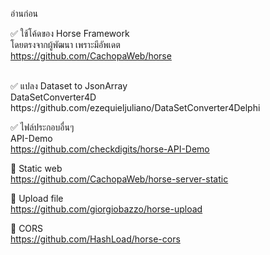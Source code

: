 อ่านก่อน


✅ ใช้โค้ดของ Horse Framework <br>
โดยตรงจากผู้พัฒนา เพราะมีอัพเดต <br>
https://github.com/CachopaWeb/horse <br>


 <br>
✅ แปลง Dataset to JsonArray <br>
DataSetConverter4D <br>
https://github.com/ezequieljuliano/DataSetConverter4Delphi <br>


✅ ไฟล์ประกอบอื่นๆ <br>
API-Demo <br>
https://github.com/checkdigits/horse-API-Demo <br>

📌 Static web <br>
https://github.com/CachopaWeb/horse-server-static <br>

📌 Upload file <br>
https://github.com/giorgiobazzo/horse-upload

📌 CORS <br>
https://github.com/HashLoad/horse-cors
